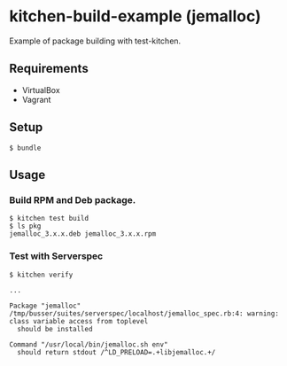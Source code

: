 # kitchen-build-example (jemalloc)

Example of package building with test-kitchen.

## Requirements

- VirtualBox
- Vagrant

## Setup

```
$ bundle
```

## Usage

### Build RPM and Deb package.

```
$ kitchen test build
$ ls pkg
jemalloc_3.x.x.deb jemalloc_3.x.x.rpm
```

### Test with Serverspec

```
$ kitchen verify

...

Package "jemalloc"       
/tmp/busser/suites/serverspec/localhost/jemalloc_spec.rb:4: warning: class variable access from toplevel       
  should be installed       
       
Command "/usr/local/bin/jemalloc.sh env"       
  should return stdout /^LD_PRELOAD=.+libjemalloc.+/      
```

